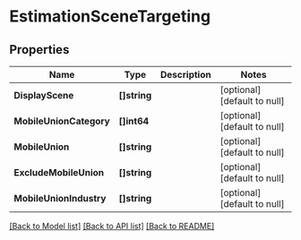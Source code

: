 # EstimationSceneTargeting

## Properties
Name | Type | Description | Notes
------------ | ------------- | ------------- | -------------
**DisplayScene** | **[]string** |  | [optional] [default to null]
**MobileUnionCategory** | **[]int64** |  | [optional] [default to null]
**MobileUnion** | **[]string** |  | [optional] [default to null]
**ExcludeMobileUnion** | **[]string** |  | [optional] [default to null]
**MobileUnionIndustry** | **[]string** |  | [optional] [default to null]

[[Back to Model list]](../README.md#documentation-for-models) [[Back to API list]](../README.md#documentation-for-api-endpoints) [[Back to README]](../README.md)


